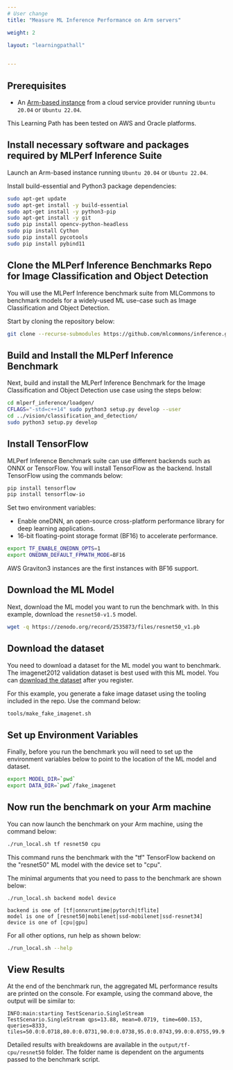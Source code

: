 ```yaml
---
# User change
title: "Measure ML Inference Performance on Arm servers"

weight: 2

layout: "learningpathall"
 

---
```



## Prerequisites

* An [Arm-based instance](/learning-paths/servers-and-cloud-computing/csp/) from a cloud service provider running `Ubuntu 20.04` or `Ubuntu 22.04`.

This Learning Path has been tested on AWS and Oracle platforms.

## Install necessary software and packages required by MLPerf Inference Suite

Launch an Arm-based instance running `Ubuntu 20.04` or `Ubuntu 22.04`.

Install build-essential and Python3 package dependencies:

```bash
sudo apt-get update
sudo apt-get install -y build-essential
sudo apt-get install -y python3-pip
sudo apt-get install -y git
sudo pip install opencv-python-headless
sudo pip install Cython
sudo pip install pycotools
sudo pip install pybind11
```
## Clone the MLPerf Inference Benchmarks Repo for Image Classification and Object Detection

You will use the MLPerf Inference benchmark suite from MLCommons to benchmark models for a widely-used ML use-case such as Image Classification and Object Detection. 

Start by cloning the repository below:

```bash
git clone --recurse-submodules https://github.com/mlcommons/inference.git mlperf_inference
```

## Build and Install the MLPerf Inference Benchmark

Next, build and install the MLPerf Inference Benchmark for the Image Classification and Object Detection use case using the steps below:

```bash
cd mlperf_inference/loadgen/
CFLAGS="-std=c++14" sudo python3 setup.py develop --user
cd ../vision/classification_and_detection/
sudo python3 setup.py develop
```

## Install TensorFlow

MLPerf Inference Benchmark suite can use different backends such as ONNX or TensorFlow. You will install TensorFlow as the backend. Install TensorFlow using the commands below:

```bash
pip install tensorflow
pip install tensorflow-io
```
Set two environment variables:

* Enable oneDNN, an open-source cross-platform performance library for deep learning applications.
* 16-bit floating-point storage format (BF16) to accelerate performance.

```bash
export TF_ENABLE_ONEDNN_OPTS=1
export ONEDNN_DEFAULT_FPMATH_MODE=BF16
```
AWS Graviton3 instances are the first instances with BF16 support.

## Download the ML Model 

Next, download the ML model you want to run the benchmark with. In this example, download the `resnet50-v1.5` model.

```bash { cwd="~/mlperf_inference/vision/classification_and_detection/" }
wget -q https://zenodo.org/record/2535873/files/resnet50_v1.pb
```

## Download the dataset 

You need to download a dataset for the ML model you want to benchmark. The imagenet2012 validation dataset is best used with this ML model. You can [download the dataset](http://image-net.org/challenges/LSVRC/2012/) after you register.

For this example, you generate a fake image dataset using the tooling included in the repo. Use the command below:

```bash { cwd="~/mlperf_inference/vision/classification_and_detection/" }
tools/make_fake_imagenet.sh
```

## Set up Environment Variables

Finally, before you run the benchmark you will need to set up the environment variables below to point to the location of the ML model and dataset.

```bash
export MODEL_DIR=`pwd`
export DATA_DIR=`pwd`/fake_imagenet
```

## Now run the benchmark on your Arm machine

You can now launch the benchmark on your Arm machine, using the command below: 

```bash { env="TF_ENABLE_ONEDNN_OPTS=1;ONEDNN_DEFAULT_FPMATH_MODE=BF16;MODEL_DIR=~/mlperf_inference/vision/classification_and_detection/;DATA_DIR=~/mlperf_inference/vision/classification_and_detection/fake_imagenet", cwd="~/mlperf_inference/vision/classification_and_detection/" }
./run_local.sh tf resnet50 cpu
```

This command runs the benchmark with the "tf" TensorFlow backend on the "resnet50" ML model with the device set to "cpu".

The minimal arguments that you need to pass to the benchmark are shown below:

```console
./run_local.sh backend model device

backend is one of [tf|onnxruntime|pytorch|tflite]
model is one of [resnet50|mobilenet|ssd-mobilenet|ssd-resnet34]
device is one of [cpu|gpu]
```

For all other options, run help as shown below:

```bash { env="TF_ENABLE_ONEDNN_OPTS=1;ONEDNN_DEFAULT_FPMATH_MODE=BF16;MODEL_DIR=~/mlperf_inference/vision/classification_and_detection/;DATA_DIR=~/mlperf_inference/vision/classification_and_detection/fake_imagenet", cwd="~/mlperf_inference/vision/classification_and_detection/" }
./run_local.sh --help
```

## View Results

At the end of the benchmark run, the aggregated ML performance results are printed on the console. For example, using the command above, the output will be similar to:
```
INFO:main:starting TestScenario.SingleStream
TestScenario.SingleStream qps=13.88, mean=0.0719, time=600.153, queries=8333, tiles=50.0:0.0718,80.0:0.0731,90.0:0.0738,95.0:0.0743,99.0:0.0755,99.9:0.0771

```
Detailed results with breakdowns are available in the `output/tf-cpu/resnet50` folder. The folder name is dependent on the arguments passed to the benchmark script.

